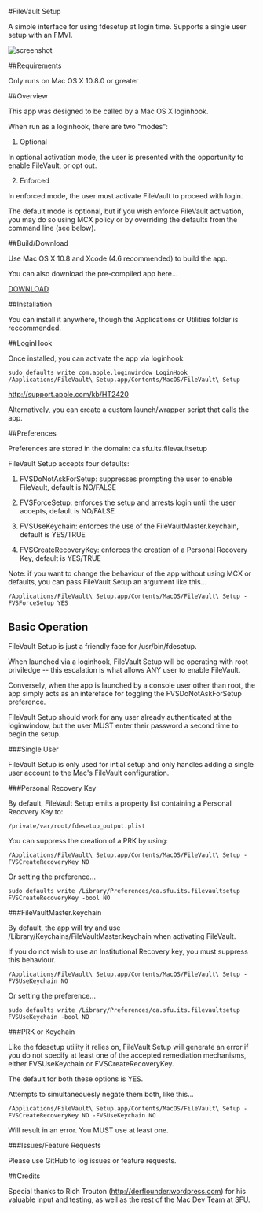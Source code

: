 #FileVault Setup

A simple interface for using fdesetup at login time. Supports a single user setup with an FMVI.

![screenshot](https://bintray.com/blob/dayglojesus/github/filevaultsetup/da5e4790c840608d1867bc54401901d69bf5fad4/filevaultsetup.png)

##Requirements

Only runs on Mac OS X 10.8.0 or greater

##Overview

This app was designed to be called by a Mac OS X loginhook. 

When run as a loginhook, there are two "modes":

1. Optional
  
  In optional activation mode, the user is presented with the opportunity to enable FileVault, or opt out.

2. Enforced

  In enforced mode, the user must activate FileVault to proceed with login.
  
The default mode is optional, but if you wish enforce FileVault activation, you may do so using MCX policy or by overriding the defaults from the command line (see below).

##Build/Download

Use Mac OS X 10.8 and Xcode (4.6 recommended) to build the app.

You can also download the pre-compiled app here...

[DOWNLOAD](http://dl.bintray.com/content/dayglojesus/github/filevaultsetup-1.0.2.dmg?direct)

##Installation

You can install it anywhere, though the Applications or Utilities folder is reccommended.

##LoginHook

Once installed, you can activate the app via loginhook:

    sudo defaults write com.apple.loginwindow LoginHook /Applications/FileVault\ Setup.app/Contents/MacOS/FileVault\ Setup

http://support.apple.com/kb/HT2420

Alternatively, you can create a custom launch/wrapper script that calls the app.

##Preferences

Preferences are stored in the domain: ca.sfu.its.filevaultsetup

FileVault Setup accepts four defaults:

1. FVSDoNotAskForSetup:   suppresses prompting the user to enable FileVault, default is NO/FALSE

2. FVSForceSetup:         enforces the setup and arrests login until the user accepts, default is NO/FALSE

3. FVSUseKeychain:        enforces the use of the FileVaultMaster.keychain, default is YES/TRUE

4. FVSCreateRecoveryKey:  enforces the creation of a Personal Recovery Key, default is YES/TRUE

Note: if you want to change the behaviour of the app without using MCX or defaults, you can pass FileVault Setup an argument like this...

    /Applications/FileVault\ Setup.app/Contents/MacOS/FileVault\ Setup -FVSForceSetup YES

## Basic Operation

FileVault Setup is just a friendly face for /usr/bin/fdesetup.

When launched via a loginhook, FileVault Setup will be operating with root priviledge -- this escalation is what allows ANY user to enable FileVault.

Conversely, when the app is launched by a console user other than root, the app simply acts as an intereface for toggling the FVSDoNotAskForSetup preference.

FileVault Setup should work for any user already authenticated at the loginwindow, but the user MUST enter their password a second time to begin the setup.

###Single User

FileVault Setup is only used for intial setup and only handles adding a single user account to the Mac's FileVault configuration.

###Personal Recovery Key

By default, FileVault Setup emits a property list containing a Personal Recovery Key to:

    /private/var/root/fdesetup_output.plist

You can suppress the creation of a PRK by using:

    /Applications/FileVault\ Setup.app/Contents/MacOS/FileVault\ Setup -FVSCreateRecoveryKey NO

Or setting the preference...

    sudo defaults write /Library/Preferences/ca.sfu.its.filevaultsetup FVSCreateRecoveryKey -bool NO

###FileVaultMaster.keychain

By default, the app will try and use /Library/Keychains/FileVaultMaster.keychain when activating FileVault.

If you do not wish to use an Institutional Recovery key, you must suppress this behaviour.

    /Applications/FileVault\ Setup.app/Contents/MacOS/FileVault\ Setup -FVSUseKeychain NO

Or setting the preference...

    sudo defaults write /Library/Preferences/ca.sfu.its.filevaultsetup FVSUseKeychain -bool NO

###PRK or Keychain

Like the fdesetup utility it relies on, FileVault Setup will generate an error if you do not specify at least one of the accepted remediation mechanisms, either FVSUseKeychain or FVSCreateRecoveryKey.

The default for both these options is YES.

Attempts to simultaneouesly negate them both, like this...

    /Applications/FileVault\ Setup.app/Contents/MacOS/FileVault\ Setup -FVSCreateRecoveryKey NO -FVSUseKeychain NO

Will result in an error. You MUST use at least one.

###Issues/Feature Requests

Please use GitHub to log issues or feature requests.

##Credits

Special thanks to Rich Trouton (http://derflounder.wordpress.com) for his valuable input and testing, as well as the rest of the Mac Dev Team at SFU.
